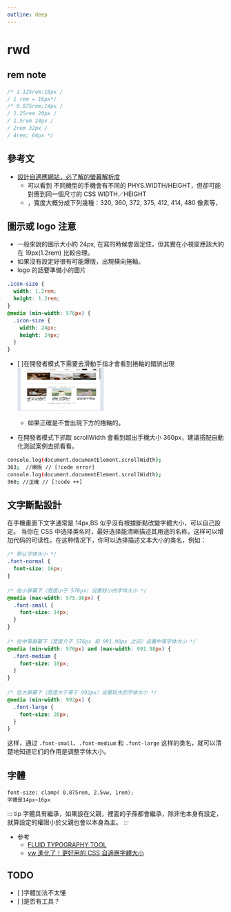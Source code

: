```yaml
---
outline: deep
---
```


# rwd

## rem note

```css
/* 1.125rem;18px /
/ 1 rem = 16px*/
/* 0.875rem;14px /
/ 1.25rem 20px /
/ 1.5rem 24px /
/ 2rem 32px /
/ 4rem; 64px */
```

## 參考文

- [設計自適應網站，必了解的螢幕解析度](https://wdesign.tw/%E8%A8%AD%E8%A8%88%E8%87%AA%E9%81%A9%E6%87%89%E7%B6%B2%E7%AB%99%EF%BC%8C%E5%BF%85%E4%BA%86%E8%A7%A3%E7%9A%84%E8%9E%A2%E5%B9%95%E8%A7%A3%E6%9E%90%E5%BA%A6/)
  - 可以看到 不同機型的手機會有不同的 PHYS.WIDTH/HEIGHT，但卻可能對應到同一個尺寸的 CSS WIDTH／HEIGHT
  - ，寬度大概分成下列幾種：320, 360, 372, 375, 412, 414, 480 像素等，

## 圖示或 logo 注意

- 一般來說的圖示大小約 24px, 在寫的時候會固定住，但其實在小視窗應該大約在 19px(1.2rem) 比較合理。
- 如果沒有設定好很有可能爆版，出現橫向捲軸。
- logo 的話要準備小的圖片

```css
.icon-size {
  width: 1.2rem;
  height: 1.2rem;
}
@media (min-width: 576px) {
  .icon-size {
    width: 24px;
    height: 24px;
  }
}
```

- [ ]在開發者模式下需要去滑動手指才會看到捲軸的錯誤出現
  <img src="./rwd_phone_x.png" alt="图片描述" width="200" height="100">

  - 如果正確是不會出現下方的捲軸的。

- 在開發者模式下抓取 scrollWidth 會看到超出手機大小 360px，建議搭配自動化測試案例去抓看看。

```sh
console.log(document.documentElement.scrollWidth);
363;  //爆版 // [!code error]
console.log(document.documentElement.scrollWidth);
360; //正確 // [!code ++]
```

## 文字斷點設計

在手機畫面下文字通常是 14px,BS 似乎沒有根據斷點改變字體大小，可以自己設定。
当你在 CSS 中选择类名时，最好选择能清晰描述其用途的名称，这样可以增加代码的可读性。在这种情况下，你可以选择描述文本大小的类名，例如：

```css
/* 默认字体大小 */
.font-normal {
  font-size: 16px;
}

/* 在小屏幕下（宽度小于 576px）设置较小的字体大小 */
@media (max-width: 575.98px) {
  .font-small {
    font-size: 14px;
  }
}

/* 在中等屏幕下（宽度介于 576px 和 991.98px 之间）设置中等字体大小 */
@media (min-width: 576px) and (max-width: 991.98px) {
  .font-medium {
    font-size: 18px;
  }
}

/* 在大屏幕下（宽度大于等于 992px）设置较大的字体大小 */
@media (min-width: 992px) {
  .font-large {
    font-size: 20px;
  }
}
```

这样，通过 `.font-small`、`.font-medium` 和 `.font-large` 这样的类名，就可以清楚地知道它们的作用是调整字体大小。

## 字體

```
font-size: clamp( 0.875rem, 2.5vw, 1rem);
字體是14px~16px

```

::: tip
字體具有繼承，如果設在父親，裡面的子孫都會繼承，除非他本身有設定，就算設定的權限小於父親也會以本身為主。
:::

- 參考
  - [FLUID TYPOGRAPHY TOOL](https://fluidtypography.com/#app-get-started)
  - [vw 進化了！更好用的 CSS 自適應字體大小](https://muki.tw/responsive-css-font-size-utilities/)

## TODO

- [ ]字體加法不太懂
- [ ]是否有工具？

